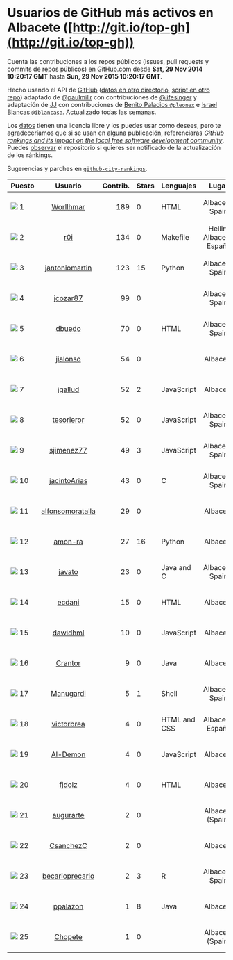 
# Usuarios de GitHub más activos en Albacete ([http://git.io/top-gh](http://git.io/top-gh))



  Cuenta las contribuciones a los repos públicos (issues, pull requests y commits de repos públicos) en GitHub.com desde  **Sat, 29 Nov 2014 10:20:17 GMT** hasta **Sun, 29 Nov 2015 10:20:17 GMT**.

  Hecho usando el API de [GitHub](http://github.com) ([datos en otro directorio](https://github.com/JJ/top-github-users-data/tree/master/data), [script en otro repo](https://github.com/JJ/github-city-rankings/blob/master/get-city.coffee)) adaptado de [@paulmillr](https://github.com/paulmillr) con contribuciones de [@lifesinger](https://github.com/lifesinger) y adaptación de [JJ](http://jj.github.io) con contribuciones de [Benito Palacios `@pleonex`](http://github.com/pleonex) e [Israel Blancas `@iblancasa`](https://github.com/iblancasa). Actualizado todas las semanas.

  Los [datos](https://github.com/JJ/top-github-users-data/tree/master/data) tienen una licencia libre y los puedes usar como desees, pero te agradeceríamos que si se usan en alguna publicación, referenciaras [*GitHub rankings and its impact on the local free software development community*](https://thewinnower.com/papers/github-rankings-and-its-impact-on-the-local-free-software-development-community). Puedes [observar](https://github.com/JJ/top-github-users-data/subscription) el repositorio si quieres ser notificado de la actualización de los ránkings.

  Sugerencias y parches en [`github-city-rankings`](http://github.com/JJ/github-city-rankings).


| Puesto   |  Usuario  |Contrib.| Stars | Lenguajes   |      Lugar      |  Avatar  |
|----------|:---------:|-------:|-------|-------------|:---------------:|----------|
|![](https://raw.githubusercontent.com/JJ/github-city-rankings/master/img/.gif) 1 | [Worllhmar](https://github.com/Worllhmar) | 189 | 0 | HTML | Albacete, Spain | <img src='https://avatars3.githubusercontent.com/u/5214869?v=3&s=64' width="64" title='Manuel'> |
|![](https://raw.githubusercontent.com/JJ/github-city-rankings/master/img/.gif) 2 | [r0i](https://github.com/r0i) | 134 | 0 | Makefile | Hellin, Albacete, España | <img src='https://avatars2.githubusercontent.com/u/5457573?v=3&s=64' width="64" title='DarkSideTeam'> |
|![](https://raw.githubusercontent.com/JJ/github-city-rankings/master/img/.gif) 3 | [jantoniomartin](https://github.com/jantoniomartin) | 123 | 15 | Python | Albacete, Spain | <img src='https://avatars1.githubusercontent.com/u/439759?v=3&s=64' width="64" title='Jose Antonio Martin Prieto'> |
|![](https://raw.githubusercontent.com/JJ/github-city-rankings/master/img/.gif) 4 | [jcozar87](https://github.com/jcozar87) | 99 | 0 |  | Albacete, Spain | <img src='https://avatars1.githubusercontent.com/u/9693217?v=3&s=64' width="64" title='Javier Cózar del Olmo'> |
|![](https://raw.githubusercontent.com/JJ/github-city-rankings/master/img/.gif) 5 | [dbuedo](https://github.com/dbuedo) | 70 | 0 | HTML | Albacete, Spain | <img src='https://avatars1.githubusercontent.com/u/5249948?v=3&s=64' width="64" title='David Buedo'> |
|![](https://raw.githubusercontent.com/JJ/github-city-rankings/master/img/.gif) 6 | [jialonso](https://github.com/jialonso) | 54 | 0 |  | Albacete | <img src='https://avatars3.githubusercontent.com/u/9167780?v=3&s=64' width="64" title='Juan Ignacio Alonso-Barba'> |
|![](https://raw.githubusercontent.com/JJ/github-city-rankings/master/img/.gif) 7 | [jgallud](https://github.com/jgallud) | 52 | 2 | JavaScript | Albacete | <img src='https://avatars0.githubusercontent.com/u/5364288?v=3&s=64' width="64" title='Jose A. Gallud'> |
|![](https://raw.githubusercontent.com/JJ/github-city-rankings/master/img/.gif) 8 | [tesorieror](https://github.com/tesorieror) | 52 | 0 | JavaScript | Albacete, Spain | <img src='https://avatars3.githubusercontent.com/u/5547744?v=3&s=64' width="64" title='Ricardo Tesoriero'> |
|![](https://raw.githubusercontent.com/JJ/github-city-rankings/master/img/.gif) 9 | [sjimenez77](https://github.com/sjimenez77) | 49 | 3 | JavaScript | Albacete, Spain | <img src='https://avatars3.githubusercontent.com/u/2870004?v=3&s=64' width="64" title='Santos Jiménez Linares'> |
|![](https://raw.githubusercontent.com/JJ/github-city-rankings/master/img/.gif) 10 | [jacintoArias](https://github.com/jacintoArias) | 43 | 0 | C | Albacete, Spain | <img src='https://avatars1.githubusercontent.com/u/7511199?v=3&s=64' width="64" title='Jacinto Arias'> |
|![](https://raw.githubusercontent.com/JJ/github-city-rankings/master/img/.gif) 11 | [alfonsomoratalla](https://github.com/alfonsomoratalla) | 29 | 0 |  | Albacete | <img src='https://avatars1.githubusercontent.com/u/11650750?v=3&s=64' width="64" title='Alfonso Moratalla'> |
|![](https://raw.githubusercontent.com/JJ/github-city-rankings/master/img/.gif) 12 | [amon-ra](https://github.com/amon-ra) | 27 | 16 | Python | Albacete | <img src='https://avatars2.githubusercontent.com/u/1049676?v=3&s=64' width="64" title='Juan Ramón'> |
|![](https://raw.githubusercontent.com/JJ/github-city-rankings/master/img/.gif) 13 | [javato](https://github.com/javato) | 23 | 0 | Java and C | Albacete, Spain | <img src='https://avatars2.githubusercontent.com/u/8853295?v=3&s=64' width="64" title='Javier Roldán'> |
|![](https://raw.githubusercontent.com/JJ/github-city-rankings/master/img/.gif) 14 | [ecdani](https://github.com/ecdani) | 15 | 0 | HTML | Albacete | <img src='https://avatars2.githubusercontent.com/u/4211293?v=3&s=64' width="64" title='Dani'> |
|![](https://raw.githubusercontent.com/JJ/github-city-rankings/master/img/.gif) 15 | [dawidhml](https://github.com/dawidhml) | 10 | 0 | JavaScript | Albacete | <img src='https://avatars2.githubusercontent.com/u/2924981?v=3&s=64' width="64" title='David Muñoz'> |
|![](https://raw.githubusercontent.com/JJ/github-city-rankings/master/img/.gif) 16 | [Crantor](https://github.com/Crantor) | 9 | 0 | Java | Albacete | <img src='https://avatars3.githubusercontent.com/u/15078416?v=3&s=64' width="64" title='Jorge D. Laborda'> |
|![](https://raw.githubusercontent.com/JJ/github-city-rankings/master/img/.gif) 17 | [Manugardi](https://github.com/Manugardi) | 5 | 1 | Shell | Albacete, Spain | <img src='https://avatars1.githubusercontent.com/u/10785921?v=3&s=64' width="64" title='Manu'> |
|![](https://raw.githubusercontent.com/JJ/github-city-rankings/master/img/.gif) 18 | [victorbrea](https://github.com/victorbrea) | 4 | 0 | HTML and CSS | Albacete, España | <img src='https://avatars3.githubusercontent.com/u/15610477?v=3&s=64' width="64" title='Víctor Manuel Brea Luján'> |
|![](https://raw.githubusercontent.com/JJ/github-city-rankings/master/img/.gif) 19 | [Al-Demon](https://github.com/Al-Demon) | 4 | 0 | JavaScript | Albacete | <img src='https://avatars1.githubusercontent.com/u/15776382?v=3&s=64' width="64" title='Al-Demon'> |
|![](https://raw.githubusercontent.com/JJ/github-city-rankings/master/img/.gif) 20 | [fjdolz](https://github.com/fjdolz) | 4 | 0 | HTML | Albacete | <img src='https://avatars3.githubusercontent.com/u/14316925?v=3&s=64' width="64" title='javier dolz'> |
|![](https://raw.githubusercontent.com/JJ/github-city-rankings/master/img/.gif) 21 | [augurarte](https://github.com/augurarte) | 2 | 0 |  | Albacete (Spain) | <img src='https://avatars1.githubusercontent.com/u/1676126?v=3&s=64' width="64" title='Miguel Lopez'> |
|![](https://raw.githubusercontent.com/JJ/github-city-rankings/master/img/.gif) 22 | [CsanchezC](https://github.com/CsanchezC) | 2 | 0 |  | Albacete | <img src='https://avatars0.githubusercontent.com/u/8025600?v=3&s=64' width="64" title='Carlos Sánchez Cifuentes'> |
|![](https://raw.githubusercontent.com/JJ/github-city-rankings/master/img/.gif) 23 | [becarioprecario](https://github.com/becarioprecario) | 2 | 3 | R | Albacete, Spain | <img src='https://avatars0.githubusercontent.com/u/7356250?v=3&s=64' width="64" title=''> |
|![](https://raw.githubusercontent.com/JJ/github-city-rankings/master/img/.gif) 24 | [ppalazon](https://github.com/ppalazon) | 1 | 8 | Java | Albacete | <img src='https://avatars3.githubusercontent.com/u/451795?v=3&s=64' width="64" title='Pablo Palazon'> |
|![](https://raw.githubusercontent.com/JJ/github-city-rankings/master/img/.gif) 25 | [Chopete](https://github.com/Chopete) | 1 | 0 |  | Albacete (Spain) | <img src='https://avatars3.githubusercontent.com/u/10121520?v=3&s=64' width="64" title='Sergio Gomez Navarro'> |
